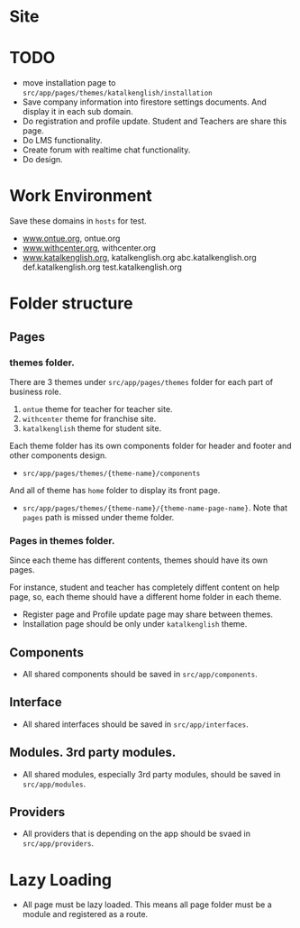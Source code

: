 # Site


# TODO

* move installation page to `src/app/pages/themes/katalkenglish/installation`
* Save company information into firestore settings documents.
  And display it in each sub domain.
* Do registration and profile update. Student and Teachers are share this page.
* Do LMS functionality.
* Create forum with realtime chat functionality.
* Do design.





# Work Environment

Save these domains in `hosts` for test.

* www.ontue.org, ontue.org
* www.withcenter.org, withcenter.org
* www.katalkenglish.org, katalkenglish.org abc.katalkenglish.org def.katalkenglish.org test.katalkenglish.org




# Folder structure

## Pages


### themes folder.

There are 3 themes under `src/app/pages/themes` folder for each part of business role.

1. `ontue` theme for teacher for teacher site.
2. `withcenter` theme for franchise site.
3. `katalkenglish` theme for student site.

Each theme folder has its own components folder for header and footer and other components design.

* `src/app/pages/themes/{theme-name}/components`

And all of theme has `home` folder to display its front page.

* `src/app/pages/themes/{theme-name}/{theme-name-page-name}`. Note that `pages` path is missed under theme folder.

### Pages in themes folder.

Since each theme has different contents, themes should have its own pages.

For instance, student and teacher has completely diffent content on help page, so, each theme should have a different home folder in each theme.

* Register page and Profile update page may share between themes.
* Installation page should be only under `katalkenglish` theme.




## Components

* All shared components should be saved in `src/app/components`.

## Interface

* All shared interfaces should be saved in `src/app/interfaces`.

## Modules. 3rd party modules.

* All shared modules, especially 3rd party modules, should be saved in `src/app/modules`.

## Providers

* All providers that is depending on the app should be svaed in `src/app/providers`.



# Lazy Loading

* All page must be lazy loaded. This means all page folder must be a module and registered as a route.
